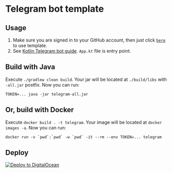 # Telegram bot template

## Usage

1. Make sure you are signed in to your GitHub account, then just
   click [`here`](https://github.com/demidko/telegram/generate) to use template.
2. See [Kotlin Telegram bot guide](https://github.com/kotlin-telegram-bot/kotlin-telegram-bot).
   `App.kt` file is entry point.

## Build with Java

Execute `./gradlew clean build`. Your jar will be located at `./build/libs` with `-all.jar` postfix.
Now you can run:

```shell
TOKEN=... java -jar telegram-all.jar
```

## Or, build with Docker

Execute `docker build . -t telegram`. Your image will be located at `docker images -a`. Now you can
run:

```shell
docker run -v `pwd`:`pwd` -w `pwd` -it --rm --env TOKEN=... telegram
```

## Deploy

[![Deploy to DigitalOcean](https://www.deploytodo.com/do-btn-blue-ghost.svg)](https://cloud.digitalocean.com/apps/new?repo=https://github.com/YOUR/REPO/tree/main)